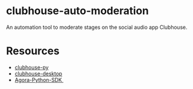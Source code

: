 # clubhouse-auto-moderation
An automation tool to moderate stages on the social audio app Clubhouse. 
# Resources
- [clubhouse-py][1]
- [clubhouse-desktop][2]
- [Agora-Python-SDK ][3]


[1]:	https://github.com/deoncarlette/clubhouse-py
[2]:	https://github.com/callmearta/clubhouse-desktop
[3]:	https://github.com/AgoraIO-Community/Agora-Python-SDK#installation
